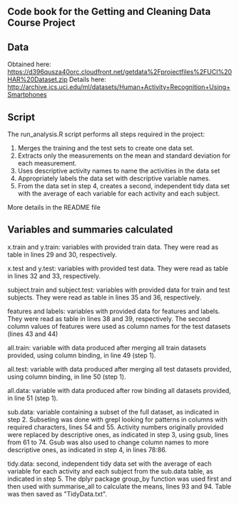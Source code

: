 
## Code book for the Getting and Cleaning Data Course Project

## Data

Obtained here: https://d396qusza40orc.cloudfront.net/getdata%2Fprojectfiles%2FUCI%20HAR%20Dataset.zip 
Details here: http://archive.ics.uci.edu/ml/datasets/Human+Activity+Recognition+Using+Smartphones 

## Script

The run_analysis.R script performs all steps required in the project:

1) Merges the training and the test sets to create one data set.
2) Extracts only the measurements on the mean and standard deviation for each measurement. 
3) Uses descriptive activity names to name the activities in the data set
4) Appropriately labels the data set with descriptive variable names. 
5) From the data set in step 4, creates a second, independent tidy data set with the average of each variable for each activity and each subject.

More details in the README file

## Variables and summaries calculated

x.train and y.train: variables with provided train data. They were read as table in lines 29 and 30, respectively.

x.test and y.test: variables with provided test data. They were read as table in lines 32 and 33, respectively.

subject.train and subject.test: variables with provided data for train and test subjects. They were read as table in lines 35 and 36, respectively.

features and labels: variables with provided data for features and labels. They were read as table in lines 38 and 39, respectively. The second column values of features were used as column names for the test datasets (lines 43 and 44)

all.train: variable with data produced after merging all train datasets provided, using column binding, in line 49 (step 1).

all.test: variable with data produced after merging all test datasets provided, using column binding, in line 50 (step 1).

all.data: variable with data produced after row binding all datasets provided, in line 51 (step 1).

sub.data: variable containing a subset of the full dataset, as indicated in step 2. Subseting was done with grepl looking for patterns in columns with required characters, lines 54 and 55. Activity numbers originally provided were replaced by descriptive ones, as indicated in step 3, using gsub, lines from 61 to 74. Gsub was also used to change column names to more descriptive ones, as indicated in step 4, in lines 78:86.

tidy.data: second, independent tidy data set with the average of each variable for each activity and each subject from the sub.data table, as indicated in step 5. The dplyr package group_by function was used first and then used with summarise_all to calculate the means, lines 93 and 94. Table was then saved as "TidyData.txt".








